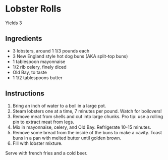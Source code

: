 # Lobster Rolls

Yields 3

## Ingredients

- 3 lobsters, around 1 1/3 pounds each
- 3 New England style hot dog buns (AKA split-top buns)
- 1 tablespoon mayonnaise
- 1/2 rib celery, finely diced
- Old Bay, to taste
- 1 1/2 tablespoons butter

## Instructions

1. Bring an inch of water to a boil in a large pot.
2. Steam lobsters one at a time, 7 minutes per pound. Watch for boilovers!
3. Remove meat from shells and cut into large chunks. Pro tip: use a rolling pin to extract meat from legs.
4. Mix in mayonnaise, celery, and Old Bay. Refrigerate 10-15 minutes.
5. Remove some bread from the inside of the buns to make a cavity. Toast buns in a pan with melted butter until golden brown.
6. Fill with lobster mixture.

Serve with french fries and a cold beer.
